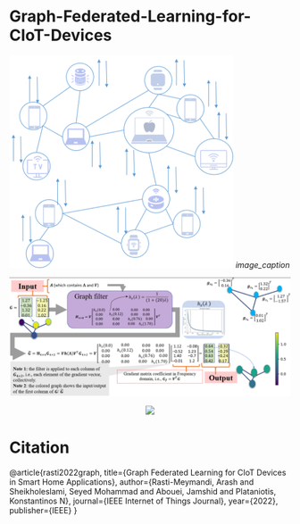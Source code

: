 # Graph-Federated-Learning-for-CIoT-Devices


<p align="center">
  <img src="imgs/graph_ex.png" width="400">
   <em>image_caption</em>
</p>

<p align="center">
   <img src="imgs/example.png" width="800">
</p>

<p align="center">
  <img src="imgs/fig4.png" width="800">
</p>




# Citation

@article{rasti2022graph,
  title={Graph Federated Learning for CIoT Devices in Smart Home Applications},
  author={Rasti-Meymandi, Arash and Sheikholeslami, Seyed Mohammad and Abouei, Jamshid and Plataniotis, Konstantinos N},
  journal={IEEE Internet of Things Journal},
  year={2022},
  publisher={IEEE}
}
